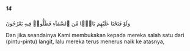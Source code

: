 ##### 14

<span class="ayah">وَلَوْ فَتَحْنَا عَلَيْهِم بَابًۭا مِّنَ ٱلسَّمَآءِ فَظَلُّوا۟ فِيهِ يَعْرُجُونَ</span>

<span class="ayah_translation">Dan jika seandainya Kami membukakan kepada mereka salah satu dari (pintu-pintu) langit, lalu mereka terus menerus naik ke atasnya,</span>
